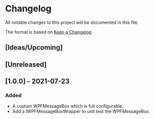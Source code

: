 # Changelog
All notable changes to this project will be documented in this file.

The format is based on [Keep a Changelog](https://keepachangelog.com/en/1.0.0/)

## [Ideas/Upcoming]

## [Unreleased]

## [1.0.0] - 2021-07-23
### Added
* A custom WPFMessageBox which is full configurable.
* Add a IWPFMessageBoxWrapper to unit test the WPFMessageBox.
